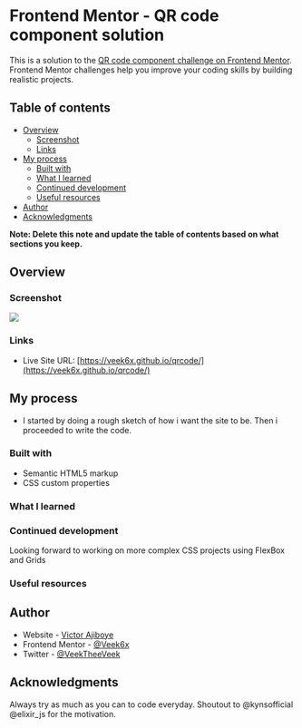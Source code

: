 # Frontend Mentor - QR code component solution

This is a solution to the [QR code component challenge on Frontend Mentor](https://www.frontendmentor.io/challenges/qr-code-component-iux_sIO_H). Frontend Mentor challenges help you improve your coding skills by building realistic projects. 

## Table of contents

- [Overview](#overview)
  - [Screenshot](#screenshot)
  - [Links](#links)
- [My process](#my-process)
  - [Built with](#built-with)
  - [What I learned](#what-i-learned)
  - [Continued development](#continued-development)
  - [Useful resources](#useful-resources)
- [Author](#author)
- [Acknowledgments](#acknowledgments)

**Note: Delete this note and update the table of contents based on what sections you keep.**

## Overview

### Screenshot

![](./screenshot.jpg)

### Links

- Live Site URL: [https://veek6x.github.io/qrcode/](https://veek6x.github.io/qrcode/)

## My process

- I started by doing a rough sketch of how i want the site to be. Then i proceeded to write the code.

### Built with

- Semantic HTML5 markup
- CSS custom properties

### What I learned

### Continued development

Looking forward to working on more complex CSS projects using FlexBox and Grids

### Useful resources

## Author

- Website - [Victor Ajiboye](https://github.com/Veek6x)
- Frontend Mentor - [@Veek6x](https://www.frontendmentor.io/profile/Veek6x)
- Twitter - [@VeekTheeVeek](https://www.twitter.com/VeekTheeGeek)

## Acknowledgments

Always try as much as you can to code everyday. Shoutout to @kynsofficial @elixir_js for the motivation.
